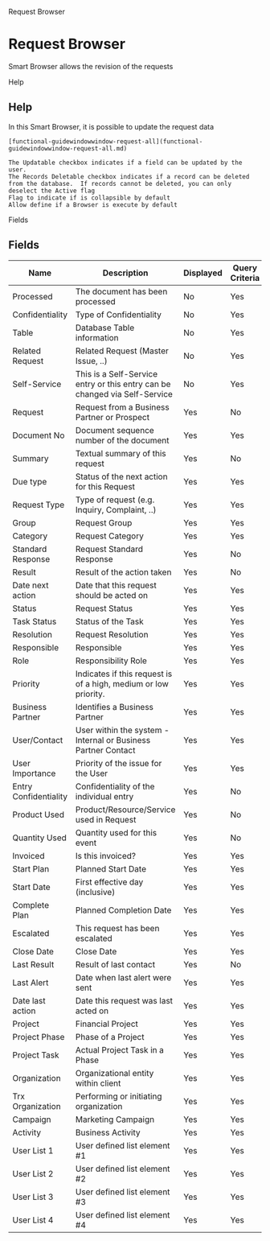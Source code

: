 
Request Browser
# Request Browser


Smart Browser allows the revision of the requests

Help
## Help

In this Smart Browser, it is possible to update the request data

```
[functional-guidewindowwindow-request-all](functional-guidewindowwindow-request-all.md)
```

```
The Updatable checkbox indicates if a field can be updated by the user.
The Records Deletable checkbox indicates if a record can be deleted from the database.  If records cannot be deleted, you can only deselect the Active flag
Flag to indicate if is collapsible by default
Allow define if a Browser is execute by default
```
Fields
## Fields




Name                  | Description                                                                | Displayed | Query Criteria | Order By | Read Only | Mandatory
--------------------- | -------------------------------------------------------------------------- | --------- | -------------- | -------- | --------- | ---------
Processed             | The document has been processed                                            | No        | Yes            | No       | Yes       | No       
Confidentiality       | Type of Confidentiality                                                    | No        | Yes            | No       | Yes       | No       
Table                 | Database Table information                                                 | No        | Yes            | No       | Yes       | No       
Related Request       | Related Request (Master Issue, ..)                                         | No        | Yes            | No       | No        | No       
Self-Service          | This is a Self-Service entry or this entry can be changed via Self-Service | No        | Yes            | No       | Yes       | No       
Request               | Request from a Business Partner or Prospect                                | Yes       | No             | No       | Yes       | No       
Document No           | Document sequence number of the document                                   | Yes       | Yes            | No       | Yes       | No       
Summary               | Textual summary of this request                                            | Yes       | No             | No       | Yes       | No       
Due type              | Status of the next action for this Request                                 | Yes       | Yes            | No       | Yes       | No       
Request Type          | Type of request (e.g. Inquiry, Complaint, ..)                              | Yes       | Yes            | Yes      | Yes       | No       
Group                 | Request Group                                                              | Yes       | Yes            | No       | Yes       | No       
Category              | Request Category                                                           | Yes       | Yes            | No       | Yes       | No       
Standard Response     | Request Standard Response                                                  | Yes       | No             | No       | No        | No       
Result                | Result of the action taken                                                 | Yes       | No             | No       | No        | No       
Date next action      | Date that this request should be acted on                                  | Yes       | Yes            | Yes      | No        | No       
Status                | Request Status                                                             | Yes       | Yes            | No       | No        | No       
Task Status           | Status of the Task                                                         | Yes       | Yes            | No       | No        | No       
Resolution            | Request Resolution                                                         | Yes       | Yes            | No       | No        | No       
Responsible           | Responsible                                                                | Yes       | Yes            | Yes      | No        | No       
Role                  | Responsibility Role                                                        | Yes       | Yes            | No       | No        | No       
Priority              | Indicates if this request is of a high, medium or low priority.            | Yes       | Yes            | No       | No        | No       
Business Partner      | Identifies a Business Partner                                              | Yes       | Yes            | No       | No        | No       
User/Contact          | User within the system - Internal or Business Partner Contact              | Yes       | Yes            | No       | No        | No       
User Importance       | Priority of the issue for the User                                         | Yes       | Yes            | No       | No        | No       
Entry Confidentiality | Confidentiality of the individual entry                                    | Yes       | No             | No       | No        | No       
Product Used          | Product/Resource/Service used in Request                                   | Yes       | No             | No       | No        | No       
Quantity Used         | Quantity used for this event                                               | Yes       | No             | No       | No        | No       
Invoiced              | Is this invoiced?                                                          | Yes       | Yes            | No       | No        | No       
Start Plan            | Planned Start Date                                                         | Yes       | Yes            | No       | No        | No       
Start Date            | First effective day (inclusive)                                            | Yes       | Yes            | No       | No        | No       
Complete Plan         | Planned Completion Date                                                    | Yes       | Yes            | No       | No        | No       
Escalated             | This request has been escalated                                            | Yes       | Yes            | No       | Yes       | No       
Close Date            | Close Date                                                                 | Yes       | Yes            | No       | Yes       | No       
Last Result           | Result of last contact                                                     | Yes       | No             | No       | Yes       | No       
Last Alert            | Date when last alert were sent                                             | Yes       | Yes            | No       | Yes       | No       
Date last action      | Date this request was last acted on                                        | Yes       | Yes            | No       | Yes       | No       
Project               | Financial Project                                                          | Yes       | Yes            | No       | Yes       | No       
Project Phase         | Phase of a Project                                                         | Yes       | Yes            | No       | Yes       | No       
Project Task          | Actual Project Task in a Phase                                             | Yes       | Yes            | No       | Yes       | No       
Organization          | Organizational entity within client                                        | Yes       | Yes            | No       | Yes       | No       
Trx Organization      | Performing or initiating organization                                      | Yes       | Yes            | No       | Yes       | No       
Campaign              | Marketing Campaign                                                         | Yes       | Yes            | No       | Yes       | No       
Activity              | Business Activity                                                          | Yes       | Yes            | No       | Yes       | No       
User List 1           | User defined list element #1                                               | Yes       | Yes            | No       | Yes       | No       
User List 2           | User defined list element #2                                               | Yes       | Yes            | No       | Yes       | No       
User List 3           | User defined list element #3                                               | Yes       | Yes            | No       | Yes       | No       
User List 4           | User defined list element #4                                               | Yes       | Yes            | No       | Yes       | No       
